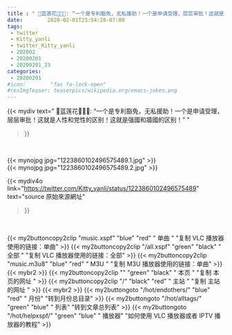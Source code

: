 ```yaml
---
title : " 🦋蓝莲花🌹👼🦋: “一个是专利豁免，无私援助！一个是申请受理，层层审批！这就是人性和党性的区别！这就是强國和牆國的区别！”  "
date:        2020-02-01T23:54:28-07:00
tags:
 - twitter
 - Kitty_yanli
 - twitter_Kitty_yanli
 - 202002
 - 20200201
 - 20200201_23
categories:
 - 20200201
#icon:        "fas fa-lock-open"
#resImgTeaser: teaserpics/wikipedia.org/emacs-jokes.png
---
```


{{< mydiv text=" 🦋蓝莲花🌹👼🦋: “一个是专利豁免，无私援助！一个是申请受理，层层审批！这就是人性和党性的区别！这就是强國和牆國的区别！”  "
>}}
<br>


 {{< mynojpg jpg="1223860102496575489.1.jpg" >}}<br>  {{< mynojpg jpg="1223860102496575489.2.jpg" >}}<br> 



{{< mydiv4o link="https://twitter.com/Kitty_yanli/status/1223860102496575489"
text="source 原始來源網址"
>}}


<br>



{{< my2buttoncopy2clip "music.xspf"        "blue"   "red"    " 单曲 "  "复制 VLC 播放器使用的链接：单曲" >}} {{< my2buttoncopy2clip "/all.xspf"         "green"  "black"  " 全部 "  "复制 VLC 播放器使用的链接：全部" >}} {{< my2buttoncopy2clip "music.m3u8"        "blue"   "red"    " M3U  "    "复制 M3U 播放器使用的链接：单曲" >}} {{< mybr2 >}} {{< my2buttoncopy2clip ""                  "green"  "black"  " 本页 "    "复制 本页的网址 " >}} {{< my2buttoncopy2clip "/"                 "black"  "red"    " 主站 "    "复制 主站的网址 " >}} {{< mybr2 >}} {{< my2buttongoto      "/hot/endothers/"   "blue"   "red"    " 月份"   "转到月份总目录" >}} {{< my2buttongoto      "/hot/alltags/"     "green"  "blue"   " 列表"   "转到文章总列表" >}} {{< my2buttongoto      "/hot/helpxspf/"    "green"  "blue"   " 播放器" "如何使用 VLC 播放器或者 IPTV 播放器的教程" >}} 
